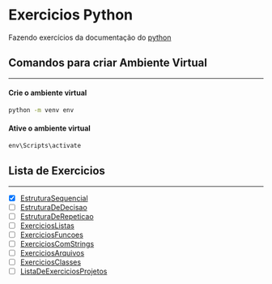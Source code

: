 # Exercicios Python
Fazendo exercícios da documentação do [python](https://wiki.python.org.br/ListaDeExercicios)

## Comandos para criar Ambiente Virtual
---
#### Crie o ambiente virtual
```cmd
python -m venv env
```
#### Ative o ambiente virtual
```cmd
env\Scripts\activate
```

## Lista de Exercicios
---
- [x] [EstruturaSequencial](https://wiki.python.org.br/EstruturaSequencial)
- [ ] [EstruturaDeDecisao](https://wiki.python.org.br/EstruturaDeDecisao)
- [ ] [EstruturaDeRepeticao](https://wiki.python.org.br/EstruturaDeRepeticao)
- [ ] [ExerciciosListas](https://wiki.python.org.br/ExerciciosListas)
- [ ] [ExerciciosFuncoes](https://wiki.python.org.br/ExerciciosFuncoes)
- [ ] [ExerciciosComStrings](https://wiki.python.org.br/ExerciciosComStrings)
- [ ] [ExerciciosArquivos](https://wiki.python.org.br/ExerciciosArquivos)
- [ ] [ExerciciosClasses](https://wiki.python.org.br/ExerciciosClasses)
- [ ] [ListaDeExerciciosProjetos](https://wiki.python.org.br/ListaDeExerciciosProjetos)
